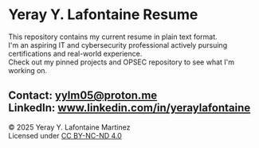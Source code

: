 # Yeray Y. Lafontaine Resume

This repository contains my current resume in plain text format.  
I'm an aspiring IT and cybersecurity professional actively pursuing certifications and real-world experience.  
Check out my pinned projects and OPSEC repository to see what I'm working on.

 Contact: yylm05@proton.me  
 LinkedIn: www.linkedin.com/in/yeraylafontaine
---
© 2025 Yeray Y. Lafontaine Martinez  
Licensed under [CC BY-NC-ND 4.0](https://creativecommons.org/licenses/by-nc-nd/4.0/)
